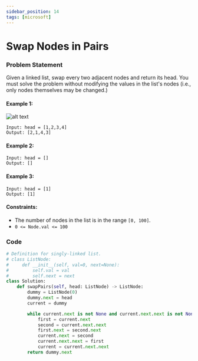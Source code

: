```yaml
---
sidebar_position: 14
tags: [microsoft]
---
```


# Swap Nodes in Pairs

### Problem Statement

Given a linked list, swap every two adjacent nodes and return its head. You must solve the problem without modifying the values in the list's nodes (i.e., only nodes themselves may be changed.)

#### Example 1:

![alt text](https://assets.leetcode.com/uploads/2020/10/03/swap_ex1.jpg)

```
Input: head = [1,2,3,4]
Output: [2,1,4,3]
```

#### Example 2:

```
Input: head = []
Output: []
```

#### Example 3:

```
Input: head = [1]
Output: [1]
```

#### Constraints:

- The number of nodes in the list is in the range `[0, 100]`.
- `0 <= Node.val <= 100`

### Code

```python title="Python Code"
# Definition for singly-linked list.
# class ListNode:
#     def __init__(self, val=0, next=None):
#         self.val = val
#         self.next = next
class Solution:
    def swapPairs(self, head: ListNode) -> ListNode:
        dummy = ListNode(0)
        dummy.next = head
        current = dummy

        while current.next is not None and current.next.next is not None:
            first = current.next
            second = current.next.next
            first.next = second.next
            current.next = second
            current.next.next = first
            current = current.next.next
        return dummy.next
```
